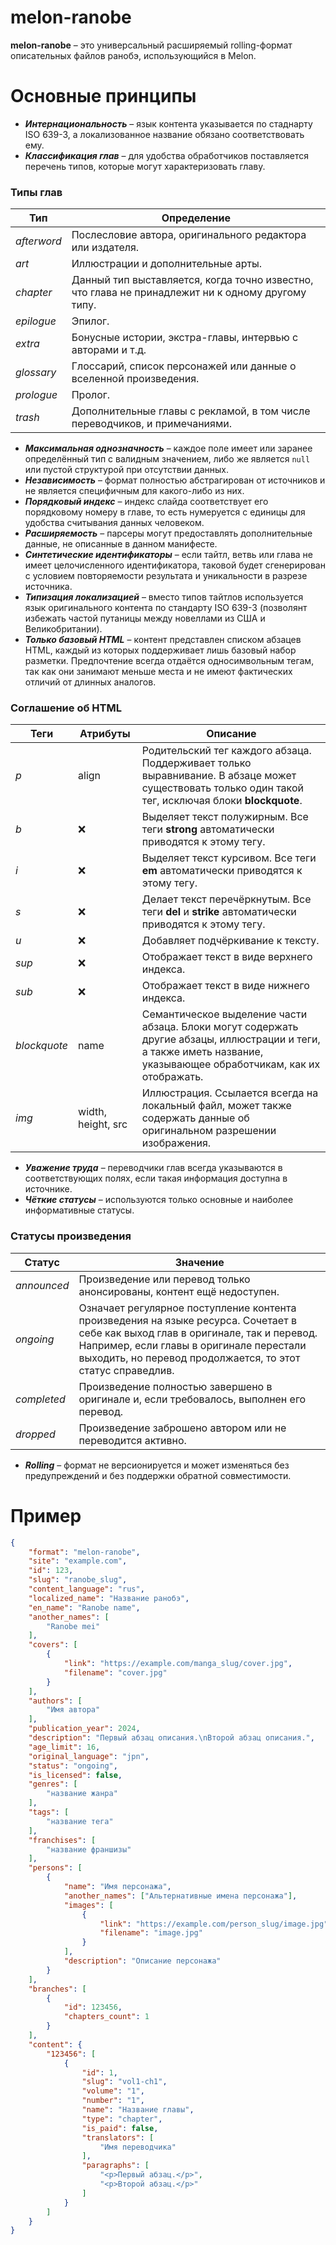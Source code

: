 # melon-ranobe
**melon-ranobe** – это универсальный расширяемый rolling-формат описательных файлов ранобэ, использующийся в Melon.

# Основные принципы
* _**Интернациональность**_ – язык контента указывается по стаднарту ISO 639-3, а локализованное название обязано соответствовать ему.
* _**Классификация глав**_ – для удобства обработчиков поставляется перечень типов, которые могут характеризовать главу.

### Типы глав
| **Тип**     | **Определение**                                                                                   |
|-------------|---------------------------------------------------------------------------------------------------|
| _afterword_ | Послесловие автора, оригинального редактора или издателя.                                         |
| _art_       | Иллюстрации и дополнительные арты.                                                                |
| _chapter_   | Данный тип выставляется, когда точно известно, что глава не принадлежит ни к одному другому типу. |
| _epilogue_  | Эпилог.                                                                                           |
| _extra_     | Бонусные истории, экстра-главы, интервью с авторами и т.д.                                        |
| _glossary_  | Глоссарий, список персонажей или данные о вселенной произведения.                                 |
| _prologue_  | Пролог.                                                                                           |
| _trash_     | Дополнительные главы с рекламой, в том числе переводчиков, и примечаниями.                        |

* _**Максимальная однозначность**_ – каждое поле имеет или заранее определённый тип с валидным значением, либо же является `null` или пустой структурой при отсутствии данных.
* _**Независимость**_ – формат полностью абстрагирован от источников и не является специфичным для какого-либо из них.
* _**Порядковый индекс**_ – индекс слайда соответствует его порядковому номеру в главе, то есть нумеруется с единицы для удобства считывания данных человеком.
* _**Расширяемость**_ – парсеры могут предоставлять дополнительные данные, не описанные в данном манифесте.
* _**Синтетические идентификаторы**_ – если тайтл, ветвь или глава не имеет целочисленного идентификатора, таковой будет сгенерирован с условием повторяемости результата и уникальности в разрезе источника.
* _**Типизация локализацией**_ – вместо типов тайтлов используется язык оригинального контента по стандарту ISO 639-3 (позволянт избежать частой путаницы между новеллами из США и Великобритании).
* _**Только базовый HTML**_ – контент представлен списком абзацев HTML, каждый из которых поддерживает лишь базовый набор разметки. Предпочтение всегда отдаётся односимвольным тегам, так как они занимают меньше места и не имеют фактических отличий от длинных аналогов.

### Соглашение об HTML
| **Теги**     | **Атрибуты**       | **Описание**                                                                                                                                                        |
|--------------|--------------------|---------------------------------------------------------------------------------------------------------------------------------------------------------------------|
| _p_          | align              | Родительский тег каждого абзаца. Поддерживает только выравнивание. В абзаце может существовать только один такой тег, исключая блоки **blockquote**.                |
| _b_          | ❌                  | Выделяет текст полужирным. Все теги **strong** автоматически приводятся к этому тегу.                                                                               |
| _i_          | ❌                  | Выделяет текст курсивом. Все теги **em** автоматически приводятся к этому тегу.                                                                                     |
| _s_          | ❌                  | Делает текст перечёркнутым. Все теги **del** и **strike** автоматически приводятся к этому тегу.                                                                    |
| _u_          | ❌                  | Добавляет подчёркивание к тексту.                                                                                                                                   |
| _sup_        | ❌                  | Отображает текст в виде верхнего индекса.                                                                                                                           |
| _sub_        | ❌                  | Отображает текст в виде нижнего индекса.                                                                                                                            |
| _blockquote_ | name               | Семантическое выделение части абзаца. Блоки могут содержать другие абзацы, иллюстрации и теги, а также иметь название, указывающее обработчикам, как их отображать. |
| _img_        | width, height, src | Иллюстрация. Ссылается всегда на локальный файл, может также содержать данные об оригинальном разрешении изображения.                                               |

* _**Уважение труда**_ – переводчики глав всегда указываются в соответствующих полях, если такая информация доступна в источнике.
* _**Чёткие статусы**_ – используются только основные и наиболее информативные статусы.

### Статусы произведения
| **Статус**  | **Значение**                                                                                                                                                                                                                                |
|-------------|---------------------------------------------------------------------------------------------------------------------------------------------------------------------------------------------------------------------------------------------|
| _announced_ | Произведение или перевод только анонсированы, контент ещё недоступен.                                                                                                                                                                       |
| _ongoing_   | Означает регулярное поступление контента произведения на языке ресурса. Сочетает в себе как выход глав в оригинале, так и перевод. Например, если главы в оригинале перестали выходить, но перевод продолжается, то этот статус справедлив. |
| _completed_ | Произведение полностью завершено в оригинале и, если требовалось, выполнен его перевод.                                                                                                                                                     |
| _dropped_   | Произведение заброшено автором или не переводится активно.                                                                                                                                                                                  |

* _**Rolling**_ – формат не версионируется и может изменяться без предупреждений и без поддержки обратной совместимости.

# Пример
```json
{
	"format": "melon-ranobe",
	"site": "example.com",
	"id": 123,
	"slug": "ranobe_slug",
	"content_language": "rus",
	"localized_name": "Название ранобэ",
	"en_name": "Ranobe name",
	"another_names": [
		"Ranobe mei"
	],
	"covers": [
		{
			"link": "https://example.com/manga_slug/cover.jpg",
			"filename": "cover.jpg"
		}
	],
	"authors": [
		"Имя автора"
	],
	"publication_year": 2024,
	"description": "Первый абзац описания.\nВторой абзац описания.",
	"age_limit": 16,
	"original_language": "jpn",
	"status": "ongoing",
	"is_licensed": false,
	"genres": [
		"название жанра"
	],
	"tags": [
		"название тега"
	],
	"franchises": [
		"название франшизы"
	],
	"persons": [
		{
			"name": "Имя персонажа",
			"another_names": ["Альтернативные имена персонажа"],
			"images": [
				{
					"link": "https://example.com/person_slug/image.jpg",
					"filename": "image.jpg"
				}
			],
			"description": "Описание персонажа"
		}
	],
	"branches": [
		{
			"id": 123456,
			"chapters_count": 1
		}
	],
	"content": {
		"123456": [
			{
				"id": 1,
				"slug": "vol1-ch1",
				"volume": "1",
				"number": "1",
				"name": "Название главы",
				"type": "chapter",
				"is_paid": false,
				"translators": [
					"Имя переводчика"
				],
				"paragraphs": [
					"<p>Первый абзац.</p>",
					"<p>Второй абзац.</p>"
				]
			}
		]
	}
}
```
